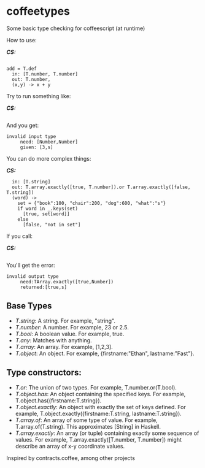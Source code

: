 coffeetypes
===========

Some basic type checking for coffeescript (at runtime)

How to use:

***CS:***
```T = require './type.coffee'

add = T.def
  in: [T.number, T.number]
  out: T.number,
  (x,y) -> x + y
```

Try to run something like:

***CS:***
```add 3, "s"
```

And you get:

    invalid input type
	     need: [Number,Number]
	     given: [3,s]

You can do more complex things:

***CS:***
```word_in_set = T.def
  in: [T.string]
  out: T.array.exactly([true, T.number]).or T.array.exactly([false, T.string])
  (word) ->
    set = {"book":100, "chair":200, "dog":600, "what":"s"}
    if word in _.keys(set)
      [true, set[word]]
    else
      [false, "not in set"]
```

If you call:

***CS:***
```word_in_set "what"
```

You'll get the error:

    invalid output type
	     need:TArray.exactly([true,Number])
	     returned:[true,s]

Base Types
----------

* *T.string*: A string. For example, "string".
* *T.number*: A number. For example, 23 or 2.5.
* *T.bool*: A boolean value. For example, true.
* *T.any*: Matches with anything.
* *T.array*: An array. For example, [1,2,3].
* *T.object*: An object. For example, {firstname:"Ethan", lastname:"Fast"}.

Type constructors:
------------------

* *T.or*: The union of two types. For example, T.number.or(T.bool).
* *T.object.has*: An object containing the specified keys. For example, T.object.has({firstname:T.string}).
* *T.object.exactly*: An object with exactly the set of keys defined. For example, T.object.exactly({firstname:T.string, lastname:T.string}).
* *T.array.of*: An array of some type of value. For example, T.array.of(T.string). This approximates [String] in Haskell.
* *T.array.exactly*: An array (or tuple) containing exactly some sequence of values. For example, T.array.exactly([T.number, T.number]) might describe an array of x-y coordinate values.


Inspired by contracts.coffee, among other projects

